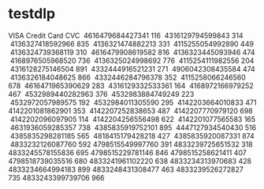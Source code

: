 # testdlp

VISA Credit Card	CVC
 4616479684427341	116
 4316129794599843	314
 4136327418592966	835
 4136321474882213	331
 4115255054992890	449
 4136324739368119	310
 4616479908619582	816
 4136323445093946	474
 4168976505968520	736
 4136325024998692	776
 4115254111982556	204
 4316128275146504	891
 4332444916521231	271
 4906042308435584	474
 4136326184048625	866
 4332446284796378	352
 4115258066246560	678
 4616471965390629	283
 4316129332533361	164
 4168972166979252	467
 4532989440282963	376
 4532983884749249	223
 4532972057989575	192
 4532984011305590	295
 4142203664010833	471
 4142201081862901	353
 4142207252838653	487
 4142207770979120	698
 4142202096097905	114
 4142204256556498	622
 4142201077565583	165
 4631936059285357	738
 4385835919752101	895
 4447127934540430	516
 4385835298281185	565
 4818415179428218	427
 4385835920087331	874
 4833232126087760	592
 4798515549997760	391
 4833239725651532	318
4833245578155836	695
 4798515229781146	846
 4798515258621411	407
 4798518739035516	680
 4833241961102220	638
 4833234313970683	428
4833234664994183	899
 4833248431308477	463
4833239526272827	735
 4833243399739706	966

